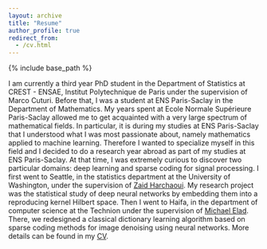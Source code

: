 ```yaml
---
layout: archive
title: "Resume"
author_profile: true
redirect_from:
  - /cv.html
---
```



{% include base_path %}

I am currently a third year PhD student in the Department of Statistics at CREST - ENSAE, Institut Polytechnique de Paris under the supervision of Marco Cuturi.
Before that, I was a student at ENS Paris-Saclay in the Department of Mathematics. My years spent at Ecole Normale Supérieure Paris-Saclay allowed me to get acquainted with a very large spectrum of mathematical fields. In particular, it is during my studies at ENS Paris-Saclay that I understood what I was most passionate about, namely mathematics applied to machine learning. Therefore I wanted to specialize myself in this field and I decided to do a research year abroad as part of my studies at ENS Paris-Saclay. At that time, I was extremely curious to discover two particular domains: deep learning and sparse coding for signal processing. I first went to Seattle, in the statistics department at the University of Washington, under the supervision of [Zaid Harchaoui](http://faculty.washington.edu/zaid/). My research project was the statistical study of deep neural networks by embedding them into a reproducing kernel Hilbert space. Then I went to Haifa, in the department of computer science at the Technion under the supervision of [Michael Elad](https://elad.cs.technion.ac.il). There, we redesigned a classical dictionary learning algorithm based on sparse coding methods for image denoising using neural networks.
More details can be found in my [CV](/files/CV_Meyer.pdf).



  
